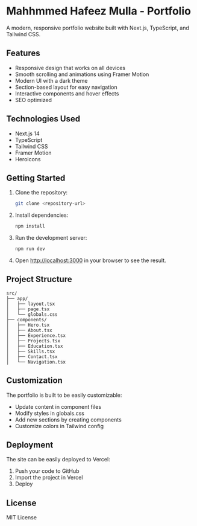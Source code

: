 # Mahhmmed Hafeez Mulla - Portfolio

A modern, responsive portfolio website built with Next.js, TypeScript, and Tailwind CSS.

## Features

- Responsive design that works on all devices
- Smooth scrolling and animations using Framer Motion
- Modern UI with a dark theme
- Section-based layout for easy navigation
- Interactive components and hover effects
- SEO optimized

## Technologies Used

- Next.js 14
- TypeScript
- Tailwind CSS
- Framer Motion
- Heroicons

## Getting Started

1. Clone the repository:
   ```bash
   git clone <repository-url>
   ```

2. Install dependencies:
   ```bash
   npm install
   ```

3. Run the development server:
   ```bash
   npm run dev
   ```

4. Open [http://localhost:3000](http://localhost:3000) in your browser to see the result.

## Project Structure

```
src/
├── app/
│   ├── layout.tsx
│   ├── page.tsx
│   └── globals.css
├── components/
│   ├── Hero.tsx
│   ├── About.tsx
│   ├── Experience.tsx
│   ├── Projects.tsx
│   ├── Education.tsx
│   ├── Skills.tsx
│   ├── Contact.tsx
│   └── Navigation.tsx
```

## Customization

The portfolio is built to be easily customizable:

- Update content in component files
- Modify styles in globals.css
- Add new sections by creating components
- Customize colors in Tailwind config

## Deployment

The site can be easily deployed to Vercel:

1. Push your code to GitHub
2. Import the project in Vercel
3. Deploy

## License

MIT License
